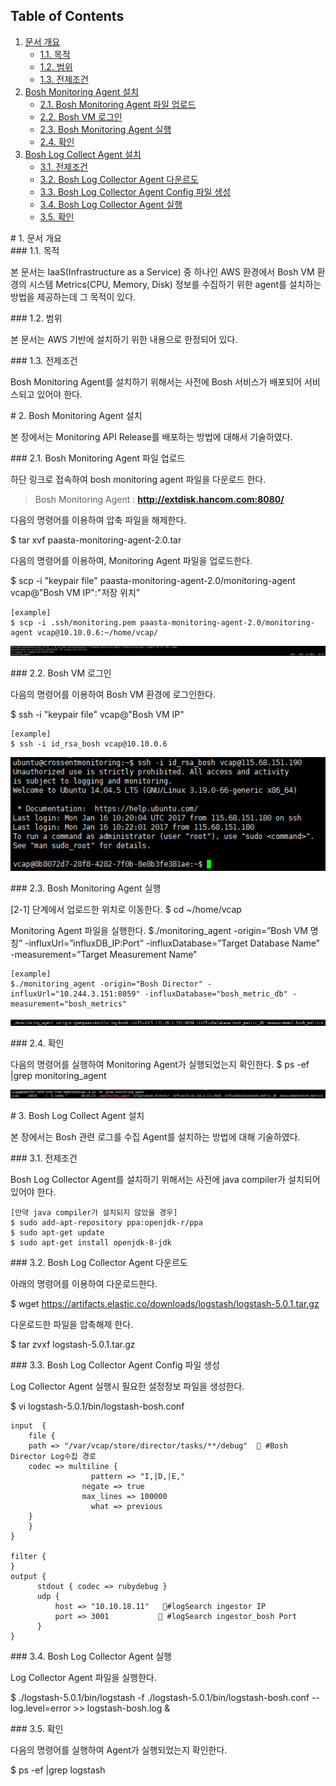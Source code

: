 ## Table of Contents
1. [문서 개요](#1)
     * [1.1. 목적](#2)
     * [1.2. 범위](#3)
     * [1.3. 전제조건](#4)
2. [Bosh Monitoring Agent 설치](#5)
     * [2.1.  Bosh Monitoring Agent 파일 업로드](#6)
     * [2.2.  Bosh VM 로그인](#7)
     * [2.3.  Bosh Monitoring Agent 실행](#8)
     * [2.4.  확인](#9)
3. [Bosh Log Collect Agent 설치](#10)
     * [3.1.  전제조건](#11)
     * [3.2.  Bosh Log Collector Agent 다운르도](#12)
     * [3.3.  Bosh Log Collector Agent Config 파일 생성](#13)
     * [3.4.  Bosh Log Collector Agent 실행](#14)     
     * [3.5.  확인](#15)

<div id='1'></div>
# 1. 문서 개요

<div id='2'></div>
### 1.1. 목적
      
본 문서는 IaaS(Infrastructure as a Service) 중 하나인 AWS 환경에서 Bosh VM 환경의 시스템 Metrics(CPU, Memory, Disk) 정보를 수집하기 위한 agent를  설치하는 방법을 제공하는데 그 목적이 있다.

<div id='3'></div>
### 1.2. 범위
      
본 문서는 AWS 기반에 설치하기 위한 내용으로 한정되어 있다.

<div id='4'></div>
### 1.3. 전제조건
      
Bosh Monitoring Agent를 설치하기 위해서는 사전에 Bosh 서비스가 배포되어 서비스되고 있어야 한다.

<div id='5'></div>
# 2.  Bosh Monitoring Agent 설치

본 장에서는 Monitoring API Release를 배포하는 방법에 대해서 기술하였다.

<div id='6'></div>
### 2.1.  Bosh Monitoring Agent 파일 업로드 

하단 링크로 접속하여 bosh monitoring agent 파일을 다운로드 한다. 

>Bosh Monitoring Agent : **<http://extdisk.hancom.com:8080/>**

다음의 명령어를 이용하여 압축 파일을 해제한다.

$ tar xvf paasta-monitoring-agent-2.0.tar

다음의 명령어를 이용하여, Monitoring Agent 파일을 업로드한다.

$ scp -i "keypair file" paasta-monitoring-agent-2.0/monitoring-agent vcap@"Bosh VM IP":"저장 위치"

```
[example]
$ scp -i .ssh/monitoring.pem paasta-monitoring-agent-2.0/monitoring-agent vcap@10.10.0.6:~/home/vcap/
```

<kbd>![2-1-1]</kbd>

<div id='7'></div>
### 2.2.  Bosh VM 로그인

다음의 명령어를 이용하여 Bosh VM 환경에 로그인한다.

$ ssh -i "keypair file" vcap@"Bosh VM IP"

```
[example]
$ ssh -i id_rsa_bosh vcap@10.10.0.6
```

<kbd>![2-2-1]</kbd>

<div id='8'></div>
### 2.3.  Bosh Monitoring Agent 실행

[2-1] 단계에서 업로드한 위치로 이동한다.
$ cd ~/home/vcap

Monitoring Agent 파일을 실행한다.
$./monitoring_agent -origin=”Bosh VM 명칭” -influxUrl=”influxDB_IP:Port” -influxDatabase=”Target Database Name” -measurement=”Target Measurement Name”

```
[example]
$./monitoring_agent -origin="Bosh Director" -influxUrl="10.244.3.151:8059" -influxDatabase="bosh_metric_db" -measurement="bosh_metrics"
```

<kbd>![2-3-1]</kbd>


<div id='9'></div>
### 2.4.  확인

다음의 명령어를 실행하여 Monitoring Agent가 실행되었는지 확인한다.
$ ps -ef |grep monitoring_agent

<kbd>![2-4-1]</kbd>

<div id='10'></div>
# 3.  Bosh Log Collect Agent 설치

본 장에서는 Bosh 관련 로그를 수집 Agent를 설치하는 방법에 대해 기술하였다.


<div id='11'></div>
### 3.1. 전제조건
      
Bosh Log Collector Agent를 설치하기 위해서는 사전에 java compiler가 설치되어 있어야 한다.

```
[만약 java compiler가 설치되지 않았을 경우]
$ sudo add-apt-repository ppa:openjdk-r/ppa
$ sudo apt-get update
$ sudo apt-get install openjdk-8-jdk
```

<div id='12'></div>
### 3.2.  Bosh Log Collector Agent 다운르도

아래의 명령어를 이용하여 다운로드한다.

$ wget https://artifacts.elastic.co/downloads/logstash/logstash-5.0.1.tar.gz

다운로드한 파일을 압축해제 한다.

$ tar zvxf logstash-5.0.1.tar.gz

<div id='13'></div>
### 3.3.  Bosh Log Collector Agent Config 파일 생성

Log Collector Agent 실행시 필요한 설정정보 파일을 생성한다.

$ vi logstash-5.0.1/bin/logstash-bosh.conf

```
input  {
	file {
  	path => "/var/vcap/store/director/tasks/**/debug"   #Bosh Director Log수집 경로
   	codec => multiline {
    	          pattern => "I,|D,|E,"
      	        negate => true
                max_lines => 100000
        	      what => previous
   	}
	}
}

filter {
}
output {
      stdout { codec => rubydebug }
      udp {
          host => "10.10.18.11"   #logSearch ingestor IP
          port => 3001            #logSearch ingestor_bosh Port
      }
}
```

<div id='14'></div>
### 3.4.  Bosh Log Collector Agent 실행

Log Collector Agent 파일을 실행한다.

$ ./logstash-5.0.1/bin/logstash -f ./logstash-5.0.1/bin/logstash-bosh.conf --log.level=error >> logstash-bosh.log &


<div id='15'></div>
### 3.5.  확인

다음의 명령어를 실행하여 Agent가 실행되었는지 확인한다.

$ ps -ef |grep logstash


[2-1-1]:images/monitoring-agent/2-1-1.png
[2-2-1]:images/monitoring-agent/2-2-1.png
[2-3-1]:images/monitoring-agent/2-3-1.png
[2-4-1]:images/monitoring-agent/2-4-1.png


